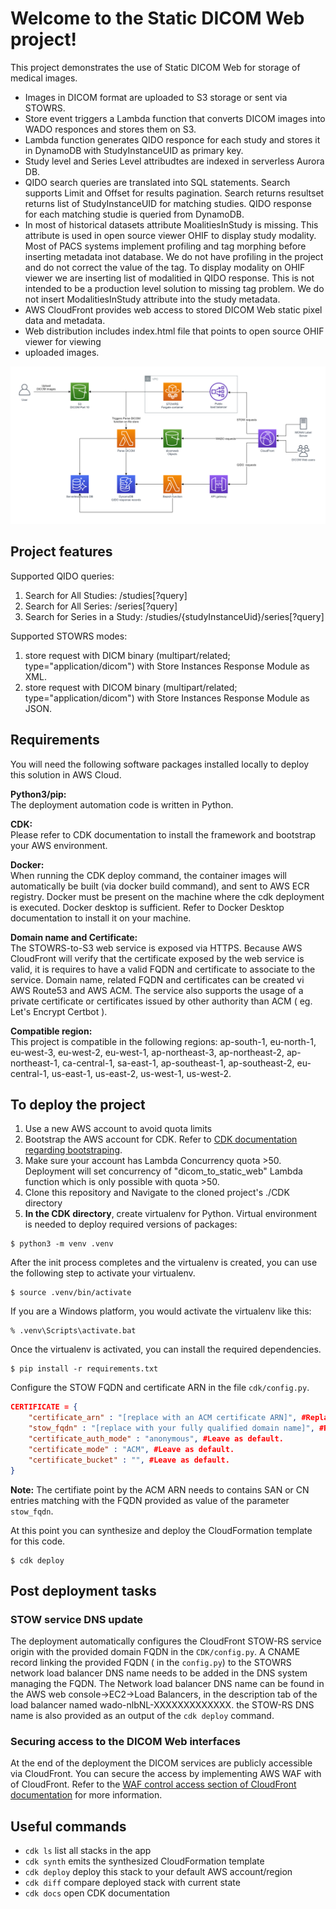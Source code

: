 # Welcome to the Static DICOM Web project!

This project demonstrates the use of Static DICOM Web for storage of medical images. 
- Images in DICOM format are uploaded to S3 storage or sent via STOWRS.
- Store event triggers a Lambda function that converts DICOM images into WADO responces and stores them on S3.
- Lambda function generates QIDO responce for each study and stores it in DynamoDB with StudyInstanceUID as primary key.
- Study level and Series Level attribudtes are indexed in serverless Aurora DB. 
- QIDO search queries are translated into SQL statements. Search supports Limit and Offset for results pagination. Search returns resultset returns list of StudyInstanceUID for matching studies. QIDO response for each matching studie is queried from DynamoDB.
- In most of historical datasets attribute MoalitiesInStudy is missing. This attribute is used in open source viewer OHIF to display study modality. Most of PACS systems implement profiling and tag morphing before inserting metadata inot database. We do not have profiling in the project and do not correct the value of the tag. To display modality on OHIF viewer we are inserting list of modalitied in QIDO response. This is not intended to be a production level solution to missing tag problem. We do not insert ModalitiesInStudy attribute into the study metadata. 
- AWS CloudFront provides web access to stored DICOM Web static pixel data and metadata.
- Web distribution includes index.html file that points to open source OHIF viewer for viewing
- uploaded images.


![Simple Static DCIOM Web diagram](img/wado-qio-stow.png)


## Project features

Supported QIDO queries:
1. Search for All Studies:         /studies[?query]
2. Search for All Series:          /series[?query]
3. Search for Series in a Study:   /studies/{studyInstanceUid}/series[?query]

Supported STOWRS modes:
1. store request with DICM binary (multipart/related; type="application/dicom") with Store Instances Response Module as XML.
2. store request with DICOM binary (multipart/related; type="application/dicom") with Store Instances Response Module as JSON.

## Requirements
You will need the following software packages installed locally to deploy this solution in AWS Cloud.

**Python3/pip:**<br>The deployment automation code is written in Python.

**CDK:**<br>Please refer to CDK documentation to install the framework and bootstrap your AWS environment.

**Docker:**<br>When running the CDK deploy command, the container images will automatically be built (via docker build command), and sent to AWS ECR registry. Docker must be present on the machine where the cdk deployment is executed. Docker desktop is sufficient. Refer to Docker Desktop documentation to install it on your machine.

**Domain name and Certificate:**<br>The STOWRS-to-S3 web service is exposed via HTTPS. Because AWS CloudFront will verify that the certificate exposed by the web service is valid, it is requires to have a valid FQDN and certificate to associate to the service. Domain name, related FQDN and certificates can be created vi AWS Route53 and AWS ACM. The service also supports the usage of a private certificate or certificates issued by other authority than ACM ( eg. Let's Encrypt Certbot ).

**Compatible region:**<br>This project is compatible in the following regions: ap-south-1, eu-north-1, eu-west-3, eu-west-2, eu-west-1, ap-northeast-3, ap-northeast-2, ap-northeast-1, ca-central-1, sa-east-1, ap-southeast-1, ap-southeast-2, eu-central-1, us-east-1, us-east-2, us-west-1, us-west-2.

## To deploy the project
1. Use a new AWS account to avoid quota limits
2. Bootstrap the AWS account for CDK. Refer to [CDK documentation regarding bootstraping](https://docs.aws.amazon.com/cdk/v2/guide/bootstrapping.html).
3. Make sure your account has Lambda Concurrency quota >50. Deployment will set concurrency of "dicom_to_static_web" Lambda function which is only possible with quota >50.
4. Clone this repository and Navigate to the cloned project's ./CDK directory
5. **In the CDK directory**, create virtualenv for Python. Virtual environment is needed to deploy required versions of packages:

```
$ python3 -m venv .venv
```

After the init process completes and the virtualenv is created, you can use the following
step to activate your virtualenv.

```
$ source .venv/bin/activate
```

If you are a Windows platform, you would activate the virtualenv like this:

```
% .venv\Scripts\activate.bat
```

Once the virtualenv is activated, you can install the required dependencies.

```
$ pip install -r requirements.txt
```

Configure the STOW FQDN and certificate ARN in the file `cdk/config.py`.
```json
CERTIFICATE = {
    "certificate_arn" : "[replace with an ACM certificate ARN]", #Replace
    "stow_fqdn" : "[replace with your fully qualified domain name]", #Replace
    "certificate_auth_mode" : "anonymous", #Leave as default.
    "certificate_mode" : "ACM", #Leave as default.
    "certificate_bucket" : "", #Leave as default.
}
```
<b>Note:</b> The certifiate point by the ACM ARN needs to contains SAN or CN entries matching with the FQDN provided as value of the parameter `stow_fqdn`.


At this point you can synthesize and deploy the CloudFormation template for this code.

```
$ cdk deploy
```


## Post deployment tasks

### STOW service DNS update
The deployment automatically configures the CloudFront STOW-RS service origin with the provided domain FQDN in the `CDK/config.py`. A CNAME record linking the provided FQDN ( in the `config.py`) to the STOWRS network load balancer DNS name needs to be added in the DNS system managing the FQDN. The Network load balancer DNS name can be found in the AWS web console->EC2->Load Balancers, in the description tab of the load balancer named wado-nlbNL-XXXXXXXXXXXXX. the STOW-RS DNS name is also provided as an output of the `cdk deploy` command. 

### Securing access to the DICOM Web interfaces
At the end of the deployment the DICOM services are publicly accessible via CloudFront. You can secure the access by implementing AWS WAF with of CloudFront. Refer to the [WAF control access section of CloudFront documentation](https://docs.aws.amazon.com/AmazonCloudFront/latest/DeveloperGuide/distribution-web-awswaf.html) for more information.

## Useful commands

 * `cdk ls`          list all stacks in the app
 * `cdk synth`       emits the synthesized CloudFormation template
 * `cdk deploy`      deploy this stack to your default AWS account/region
 * `cdk diff`        compare deployed stack with current state
 * `cdk docs`        open CDK documentation

